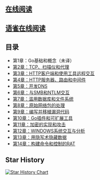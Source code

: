 ## [在线阅读](https://yyrise.gitbook.io/black-hat-go/)
## [语雀在线阅读](https://www.yuque.com/yyrise/black-hat-go/)

## 目录
- 第1章：Go基础和概念（未译）
- [第2章：TCP、扫描仪和代理](ch-2/ch2-tcp-scanners-and-proxies.md )
- [第3章：HTTP客户端和使用工具远程交互](ch-3/ch3-http-clients-and-remote-interaction-with-tools.md)
- [第4章：HTTP服务器、路由和中间件](ch-4/ch4-http-servers-routing-and-middleware.md)
- [第5章：开发DNS](ch-5/ch5-exploiting-dns.md)
- [第6章：与SMB和NTLM交互](ch-6/ch6-interacting-with-smb-and-ntlm.md)
- [第7章：滥用数据库和文件系统](ch-7/ch7-abusing-databases-and-filesystems.md)
- [第8章：原始网络包的处理](ch-8/ch8-raw-packet-processing.md)
- [第9章：编写并移植漏洞代码](ch-9/ch9-writing-and-porting-exploit-code.md)
- [第10章：Go插件和可扩展工具](ch-10/ch10-go-plugins-and-extendable-tools.md)
- [第11章：加密的实现和攻击](ch-11/ch11-implementing-and-attacking-cryptography.md)
- [第12章：WINDOWS系统交互与分析](ch-12/ch12-Window-System-Interaction-and-Analysis.md)
- [第13章：用隐写术隐藏数据](ch-13/ch13-Hiding-Data-with-Steganography.md)
- [第14章：构建命令和控制的RAT](ch-14/ch14-BUILDING-A-COMMAND-AND-CONTROL-RAT.md)

## Star History

[![Star History Chart](https://api.star-history.com/svg?repos=YYRise/black-hat-go&type=Date)](https://star-history.com/#YYRise/black-hat-go&Date)
